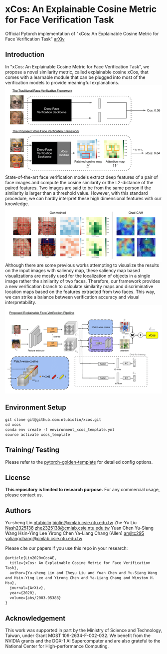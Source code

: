 # xCos: An Explainable Cosine Metric for Face Verification Task

Official Pytorch implementation of "xCos: An Explainable Cosine Metric for Face Verification Task" [arXiv](https://arxiv.org/abs/2003.05383)


## Introduction
In "xCos: An Explainable Cosine Metric for Face Verification Task", we propose a novel similarity metric, called explainable cosine xCos, that comes with a learnable module that can be plugged into most of the verification models to provide meaningful explanations.
<img src='./doc/Example-of-xCos-framework-Traditional-face-verification-models-provide-no-spatial-clues.png'>
State-of-the-art face verification models extract deep features of a pair of face images and compute the cosine similarity or the L2-distance of the paired features. Two images are said to be from the same person if the similarity is larger than a threshold value. However, with this standard procedure, we can hardly interpret these high dimensional features with our knowledge.
<img src='./doc/Comparison-with-saliency-methods-1The-first-row-shows-one-true-positive-pair-It-is.png'>
Although there are some previous works attempting to visualize the results on the input images with saliency map, these saliency map based visualizations are mostly used for the localization of objects in a single image rather the similarity of two faces. Therefore, our framework provides a new verification branch to calculate similarity maps and discriminative location maps based on the features extracted from two faces. This way, we can strike a balance between verification accuracy and visual interpretability.
<img src='./doc/Proposed-Architecture-Our-proposed-architecture-contains-one-modified-CNN-backbone-and.png'>

## Environment Setup
```
git clone git@github.com:ntubiolin/xcos.git
cd xcos
conda env create -f environment_xcos_template.yml
source activate xcos_template
```

## Training/ Testing
Please refer to the [pytorch-golden-template](https://github.com/amjltc295/pytorch-golden-template) for detailed config options.

## License
**This repository is limited to research purpose.** For any commercial usage, please contact us.

## Authors
Yu-sheng Lin [ntubiolin](https://github.com/ntubiolin) biolin@cmlab.csie.ntu.edu.tw
Zhe-Yu Liu [Nash2325138](https://github.com/Nash2325138) zhe2325138@cmlab.csie.ntu.edu.tw
Yuan Chen
Yu-Siang Wang
Hsin-Ying Lee
Yirong Chen
Ya-Liang Chang (Allen) [amjltc295](https://github.com/amjltc295/) yaliangchang@cmlab.csie.ntu.edu.tw

Please cite our papers if you use this repo in your research:
```
@article{Lin2020xCosAE,
  title={xCos: An Explainable Cosine Metric for Face Verification Task},
  author={Yu-sheng Lin and Zheyu Liu and Yuan Chen and Yu-Siang Wang and Hsin-Ying Lee and Yirong Chen and Ya-Liang Chang and Winston H. Hsu},
  journal={ArXiv},
  year={2020},
  volume={abs/2003.05383}
}
```
## Acknowledgement
This work was supported in part by the Ministry of Science and Technology, Taiwan, under Grant MOST 109-2634-F-002-032. We benefit from the NVIDIA grants and the DGX-1 AI Supercomputer and are also grateful to the National Center for High-performance Computing.
